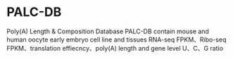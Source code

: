# PALC-DB
Poly(A) Length &amp; Composition Database
PALC-DB contain mouse and human oocyte early embryo cell line and tissues RNA-seq FPKM、Ribo-seq FPKM、translation effiecncy、poly(A) length and gene level U、C、G ratio
